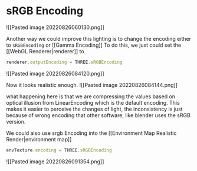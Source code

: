 # sRGB Encoding
![[Pasted image 20220826060130.png]]

Another way we could improve this lighting is to change the encoding either to `sRGBEncoding` or [[Gamma Encoding]]
To do this, we just could set the [[WebGL Renderer|renderer]] to 
```js
renderer.outputEncoding = THREE.sRGBEncoding
```

![[Pasted image 20220826084120.png]]

Now it looks realistic enough.
![[Pasted image 20220826084144.png]]

what happening here is that we are compressing the values based on optical illusion from LinearEncoding which is the default encoding.
This makes it easier to perceive the changes of light, the inconsistency is just because of wrong encoding that other software, like blender uses the sRGB version.

We could also use srgb Encoding into the [[Environment Map Realistic Render|environment map]]
```js
envTexture.encoding = THREE.sRGBEncoding
```

![[Pasted image 20220826091354.png]]